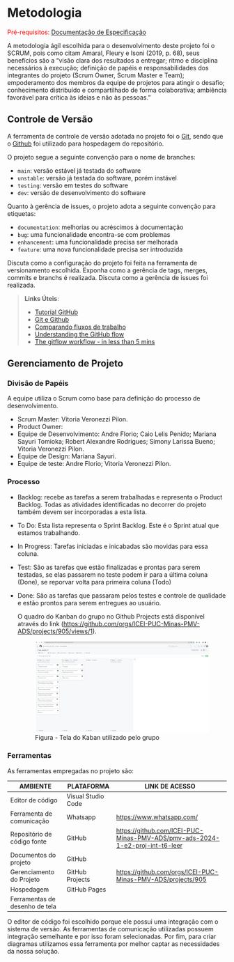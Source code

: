 
# Metodologia

<span style="color:red">Pré-requisitos: <a href="2-Especificação do Projeto.md"> Documentação de Especificação</a></span>

A metodologia ágil escolhida para o desenvolvimento deste projeto foi o SCRUM, pois como citam Amaral, Fleury e Isoni (2019, p. 68), seus benefícios são a “visão clara dos resultados a entregar; ritmo e disciplina necessários à execução; definição de papéis e responsabilidades dos integrantes do projeto (Scrum Owner, Scrum Master e Team); empoderamento dos membros da equipe de projetos para atingir o desafio; conhecimento distribuído e compartilhado de forma colaborativa; ambiência favorável para crítica às ideias e não às pessoas.”

## Controle de Versão

A ferramenta de controle de versão adotada no projeto foi o
[Git](https://git-scm.com/), sendo que o [Github](https://github.com)
foi utilizado para hospedagem do repositório.

O projeto segue a seguinte convenção para o nome de branches:

- `main`: versão estável já testada do software
- `unstable`: versão já testada do software, porém instável
- `testing`: versão em testes do software
- `dev`: versão de desenvolvimento do software

Quanto à gerência de issues, o projeto adota a seguinte convenção para
etiquetas:

- `documentation`: melhorias ou acréscimos à documentação
- `bug`: uma funcionalidade encontra-se com problemas
- `enhancement`: uma funcionalidade precisa ser melhorada
- `feature`: uma nova funcionalidade precisa ser introduzida

Discuta como a configuração do projeto foi feita na ferramenta de versionamento escolhida. Exponha como a gerência de tags, merges, commits e branchs é realizada. Discuta como a gerência de issues foi realizada.

> **Links Úteis**:
> - [Tutorial GitHub](https://guides.github.com/activities/hello-world/)
> - [Git e Github](https://www.youtube.com/playlist?list=PLHz_AreHm4dm7ZULPAmadvNhH6vk9oNZA)
>  - [Comparando fluxos de trabalho](https://www.atlassian.com/br/git/tutorials/comparing-workflows)
> - [Understanding the GitHub flow](https://guides.github.com/introduction/flow/)
> - [The gitflow workflow - in less than 5 mins](https://www.youtube.com/watch?v=1SXpE08hvGs)

## Gerenciamento de Projeto

### Divisão de Papéis

A equipe utiliza o Scrum como base para definição do processo de desenvolvimento.

- Scrum Master: Vitoria Veronezzi Pilon.
- Product Owner: 
- Equipe de Desenvolvimento: Andre Florio; Caio Lelis Penido; Mariana Sayuri Tomioka; Robert Alexandre Rodrigues; Simony Larissa Bueno; Vitoria Veronezzi Pilon.
- Equipe de Design: Mariana Sayuri. 
- Equipe de teste: Andre Florio; Vitoria Veronezzi Pilon. 

### Processo

- Backlog: recebe as tarefas a serem trabalhadas e representa o Product Backlog. Todas as atividades identificadas no decorrer do projeto também devem ser incorporadas a esta lista. 
- To Do: Esta lista representa o Sprint Backlog. Este é o Sprint atual que estamos trabalhando. 
- In Progress: Tarefas iniciadas e inicabadas são movidas para essa coluna.
- Test: São as tarefas que estão finalizadas e prontas para serem testadas, se elas passarem no teste podem ir para a última coluna (Done), se reporvar volta para primeira coluna (Todo)
- Done: São as tarefas que passaram pelos testes e controle de qualidade e estão prontos para serem entregues ao usuário.

  O quadro do Kanban do grupo no Github Projects está disponível através do link (https://github.com/orgs/ICEI-PUC-Minas-PMV-ADS/projects/905/views/1).
  
  <figure>
    <img src="https://github.com/ICEI-PUC-Minas-PMV-ADS/pmv-ads-2024-1-e2-proj-int-t6-leer/blob/2e9b8562ae528099906ccfcd998eba1431169b4f/docs/img/Kanban%20.png" <figcaption>Figura - Tela do Kaban utilizado pelo grupo </figcaption>
  </figure>
  


### Ferramentas

As ferramentas empregadas no projeto são:

| AMBIENTE                            | PLATAFORMA                         | LINK DE ACESSO |
|-------------------------------------|------------------------------------|----------------|
| Editor de código                    | Visual Studio Code                 | 
| Ferramenta de comunicação           | Whatsapp                           |https://www.whatsapp.com/|
| Repositório de código fonte         | GitHub                             |https://github.com/ICEI-PUC-Minas-PMV-ADS/pmv-ads-2024-1-e2-proj-int-t6-leer|
| Documentos do projeto               | GitHub                             |
| Gerenciamento do Projeto            | GitHub Projects                    |https://github.com/orgs/ICEI-PUC-Minas-PMV-ADS/projects/905|
| Hospedagem                          | GitHub Pages                       | 
| Ferramentas de desenho de tela      |                                    | 


O editor de código foi escolhido porque ele possui uma integração com o
sistema de versão. As ferramentas de comunicação utilizadas possuem
integração semelhante e por isso foram selecionadas. Por fim, para criar
diagramas utilizamos essa ferramenta por melhor captar as
necessidades da nossa solução.
